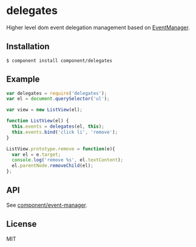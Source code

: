 
# delegates

  Higher level dom event delegation management based on [EventManager](https://github.com/component/event-manager).

## Installation

    $ component install component/delegates

## Example

```js
var delegates = require('delegates');
var el = document.querySelector('ul');

var view = new ListView(el);

function ListView(el) {
  this.events = delegates(el, this);
  this.events.bind('click li', 'remove');
}

ListView.prototype.remove = function(e){
  var el = e.target;
  console.log('remove %s', el.textContent);
  el.parentNode.removeChild(el);
};
```

## API

  See [component/event-manager](https://github.com/component/event-manager).

## License

  MIT
